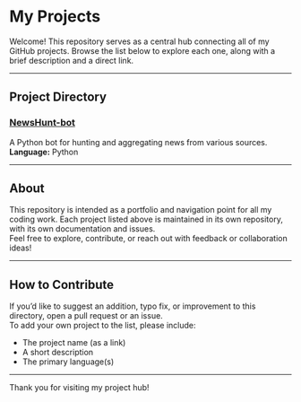# My Projects

Welcome! This repository serves as a central hub connecting all of my GitHub projects. Browse the list below to explore each one, along with a brief description and a direct link.

---

## Project Directory

### [NewsHunt-bot](https://github.com/erzer12/NewsHunt-bot)
A Python bot for hunting and aggregating news from various sources.  
**Language:** Python

<!-- Add more projects below in the same format -->

---

## About

This repository is intended as a portfolio and navigation point for all my coding work. Each project listed above is maintained in its own repository, with its own documentation and issues.  
Feel free to explore, contribute, or reach out with feedback or collaboration ideas!

---

## How to Contribute

If you’d like to suggest an addition, typo fix, or improvement to this directory, open a pull request or an issue.  
To add your own project to the list, please include:
- The project name (as a link)
- A short description
- The primary language(s)

---

Thank you for visiting my project hub!
